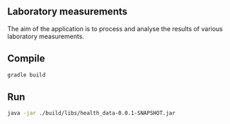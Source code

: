 ## Laboratory measurements
The aim of the application is to process and analyse the results of various laboratory measurements.

## Compile
```bash
gradle build
```

## Run
```bash
java -jar ./build/libs/health_data-0.0.1-SNAPSHOT.jar
```
